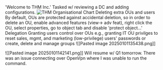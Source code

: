 'Welcome to THM Inc.' 
	Tasked w/ reviewing a DC and adding configurations. 
	![THM Organisational Chart](https://tryhackme-images.s3.amazonaws.com/user-uploads/5ed5961c6276df568891c3ea/room-content/88f0ade5a672ae681639e6049406a4ec.png)
Deleting extra OUs and users
	By default, OUs are protected against accidental deletion, so in order to delete an OU, enable advanced features (view-> adv feat), right click the OU, select properties, go to object tab and disable 'protect object...'
Delegation 
	Granting users control over OUs
	e.g., 
		granting IT OU privilges to reset sales, mgmt, and marketing (low-privilege) users' passwords 
	or
		create, delete and manage groups
![[Pasted image 20250101135438.png]]

![[Pasted image 20250101142141.png]]
Will resume w/ Q1 tomorrow. There was an issue connecting over OpenVpn where I was unable to run the command. 